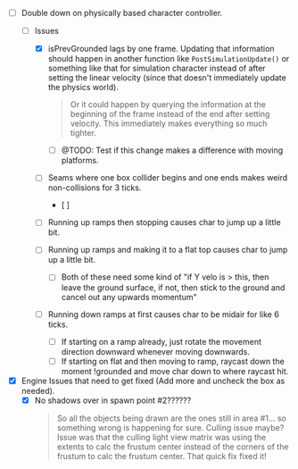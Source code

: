 - [ ] Double down on physically based character controller.
    - [ ] Issues

        - [x] isPrevGrounded lags by one frame. Updating that information should happen in another function like `PostSimulationUpdate()` or something like that for simulation character instead of after setting the linear velocity (since that doesn't immediately update the physics world).
            > Or it could happen by querying the information at the beginning of the frame instead of the end after setting velocity.
            > This immediately makes everything so much tighter.
            - [ ] @TODO: Test if this change makes a difference with moving platforms.

        - [ ] Seams where one box collider begins and one ends makes weird non-collisions for 3 ticks.
            - [ ] 

        - [ ] Running up ramps then stopping causes char to jump up a little bit.
        - [ ] Running up ramps and making it to a flat top causes char to jump up a little bit.
            - [ ] Both of these need some kind of "if Y velo is > this, then leave the ground surface, if not, then stick to the ground and cancel out any upwards momentum"

        - [ ] Running down ramps at first causes char to be midair for like 6 ticks.
            - [ ] If starting on a ramp already, just rotate the movement direction downward whenever moving downwards.
            - [ ] If starting on flat and then moving to ramp, raycast down the moment !grounded and move char down to where raycast hit.

- [x] Engine Issues that need to get fixed (Add more and uncheck the box as needed).
    - [x] No shadows over in spawn point #2??????
        > So all the objects being drawn are the ones still in area #1... so something wrong is happening for sure. Culling issue maybe?
        > Issue was that the culling light view matrix was using the extents to calc the frustum center instead of the corners of the frustum to calc the frustum center. That quick fix fixed it!